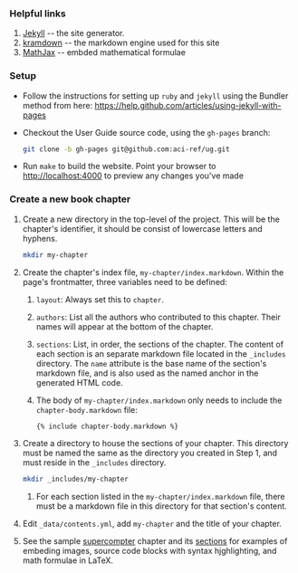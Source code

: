 
### Helpful links

1.  [Jekyll](http://jekyllrb.com) -- the site generator. 
2.  [kramdown](http://kramdown.gettalong.org/syntax.html) -- the markdown engine used for this site 
3.  [MathJax](http://docs.mathjax.org/en/latest) -- embded mathematical formulae


### Setup

+ Follow the instructions for setting up `ruby` and `jekyll` using the Bundler method from
here: https://help.github.com/articles/using-jekyll-with-pages

+ Checkout the User Guide source code, using the `gh-pages` branch:

    ```bash
    git clone -b gh-pages git@github.com:aci-ref/ug.git
    ```  

+ Run `make` to build the website.  Point your browser to [http://localhost:4000](http://localhost:4000) to preview any changes you've made


### Create a new book chapter


1.  Create a new directory in the top-level of the project.  This will be the chapter's identifier, it should be consist of lowercase letters and hyphens.
    ```bash
    mkdir my-chapter
    ```

2. Create the chapter's index file, `my-chapter/index.markdown`.  Within the page's frontmatter, three variables need to be defined: 
    1. `layout`: Always set this to `chapter`.
    2. `authors`:  List all the authors who contributed to this chapter.  Their names will appear at the bottom of the chapter.
    3. `sections`:  List, in order, the sections of the chapter.  The content of each section is an separate markdown file located in the `_includes` directory.  The `name` attribute is the base name of the section's markdown file, and is also used as the named anchor in the generated HTML code.

    1. The body of `my-chapter/index.markdown` only needs to include the `chapter-body.markdown` file:
        ```
        {% include chapter-body.markdown %}
        ```

1. Create a directory to house the sections of your chapter.  This directory must be named the same as the directory you created in Step 1, and must reside in the `_includes` directory.
    ```bash
    mkdir _includes/my-chapter
    ```
    1. For each section listed in the `my-chapter/index.markdown` file, there must be a markdown file in this directory for that section's content.

1. Edit `_data/contents.yml`, add `my-chapter` and the title of your chapter.

1. See the sample [supercompter](supercomputer) chapter and its [sections](_includes/supercomputer) for examples of embeding images, source code blocks with syntax hjghlighting, and math formulae in LaTeX.
